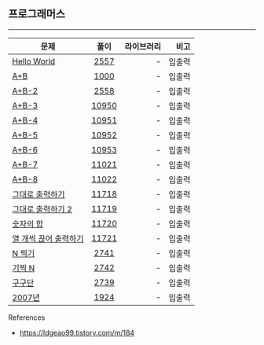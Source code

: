 ## 프로그래머스

---
| 문제   |      풀이      |    라이브러리   |    비고    |
|----------|:-------------:|---------:|----------:|
| [Hello World](https://www.acmicpc.net/problem/2557) |  [2557](./2557.py)  |   -   |   입출력   |
| [A+B](https://www.acmicpc.net/problem/1000) |  [1000](./1000.py)  |   -   |   입출력   |
| [A+B-2](https://www.acmicpc.net/problem/2558) |  [2558](./2558.py)  |   -   |   입출력   |
| [A+B-3](https://www.acmicpc.net/problem/10950) |  [10950](./10950.py)  |   -   |   입출력   |
| [A+B-4](https://www.acmicpc.net/problem/10951) |  [10951](./10951.py)  |   -   |   입출력   |
| [A+B-5](https://www.acmicpc.net/problem/10952) |  [10952](./10952.py)  |   -   |   입출력   |
| [A+B-6](https://www.acmicpc.net/problem/10953) |  [10953](./10953.py)  |   -   |   입출력   |
| [A+B-7](https://www.acmicpc.net/problem/11021) |  [11021](./11021.py)  |   -   |   입출력   |
| [A+B-8](https://www.acmicpc.net/problem/11022) |  [11022](./11022.py)  |   -   |   입출력   |
| [그대로 출력하기](https://www.acmicpc.net/problem/11718) |  [11718](./11718.py)  |   -   |   입출력   |
| [그대로 출력하기 2](https://www.acmicpc.net/problem/11719) |  [11719](./11719.py)  |   -   |   입출력   |
| [숫자의 합](https://www.acmicpc.net/problem/11720) |  [11720](./11720.py)  |   -   |   입출력   |
| [열 개씩 끊어 출력하기](https://www.acmicpc.net/problem/11721) |  [11721](./11721.py)  |   -   |   입출력   |
| [N 찍기](https://www.acmicpc.net/problem/2741) |  [2741](./2741.py)  |   -   |   입출력   |
| [기찍 N](https://www.acmicpc.net/problem/2742) |  [2742](./2742.py)  |   -   |   입출력   |
| [구구단](https://www.acmicpc.net/problem/2739) |  [2739](./2739.py)  |   -   |   입출력   |
| [2007년](https://www.acmicpc.net/problem/1927) | [1924](.1924.py) | - | 입출력 |






References
- https://ldgeao99.tistory.com/m/184
